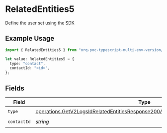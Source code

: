# RelatedEntities5

Define the user set using the SDK

## Example Usage

```typescript
import { RelatedEntities5 } from "orq-poc-typescript-multi-env-version/models/operations";

let value: RelatedEntities5 = {
  type: "contact",
  contactId: "<id>",
};
```

## Fields

| Field                                                                                                                                                                                  | Type                                                                                                                                                                                   | Required                                                                                                                                                                               | Description                                                                                                                                                                            |
| -------------------------------------------------------------------------------------------------------------------------------------------------------------------------------------- | -------------------------------------------------------------------------------------------------------------------------------------------------------------------------------------- | -------------------------------------------------------------------------------------------------------------------------------------------------------------------------------------- | -------------------------------------------------------------------------------------------------------------------------------------------------------------------------------------- |
| `type`                                                                                                                                                                                 | [operations.GetV2LogsIdRelatedEntitiesResponse200ApplicationJSONResponseBody25Type](../../models/operations/getv2logsidrelatedentitiesresponse200applicationjsonresponsebody25type.md) | :heavy_check_mark:                                                                                                                                                                     | N/A                                                                                                                                                                                    |
| `contactId`                                                                                                                                                                            | *string*                                                                                                                                                                               | :heavy_check_mark:                                                                                                                                                                     | N/A                                                                                                                                                                                    |